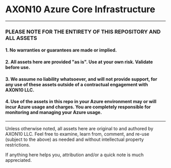 # AXON10 Azure Core Infrastructure




---

### PLEASE NOTE FOR THE ENTIRETY OF THIS REPOSITORY AND ALL ASSETS
#### 1. No warranties or guarantees are made or implied.
#### 2. All assets here are provided "as is". Use at your own risk. Validate before use.
#### 3. We assume no liability whatsoever, and will not provide support, for any use of these assets outside of a contractual engagement with AXON10 LLC.
#### 4. Use of the assets in this repo in your Azure environment may or will incur Azure usage and charges. You are completely responsible for monitoring and managing your Azure usage.

---

Unless otherwise noted, all assets here are original to and authored by AXON10 LLC. Feel free to examine, learn from, comment, and re-use (subject to the above) as needed and without intellectual property restrictions.

If anything here helps you, attribution and/or a quick note is much appreciated.
